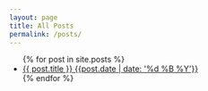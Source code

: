 ```yaml
---
layout: page
title: All Posts
permalink: /posts/
---
```

<ul>
  {% for post in site.posts %}
    <li>
      <a href="{{ post.url }}">{{ post.title }} {{post.date | date: '%d %B %Y'}}</a>
    </li>
  {% endfor %}
</ul>